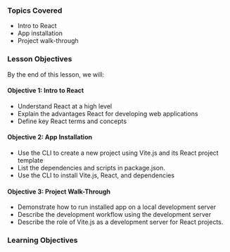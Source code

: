 <!-- h1, h2 already used by CTD Learns -->
### Topics Covered

- Intro to React
- App installation
- Project walk-through

### Lesson Objectives

By the end of this lesson, we will:

#### Objective 1: Intro to React

- Understand React at a high level
- Explain the advantages React for developing web applications
- Define key React terms and concepts

#### Objective 2: App Installation

- Use the CLI to create a new project using Vite.js and its React project template
- List the dependencies and scripts in package.json.
- Use the CLI to install Vite.js, React, and dependencies

#### Objective 3: Project Walk-Through

- Demonstrate how to run installed app on a local development server
- Describe the development workflow using the development server
- Describe the role of Vite.js as a development server for React projects.

### Learning Objectives
